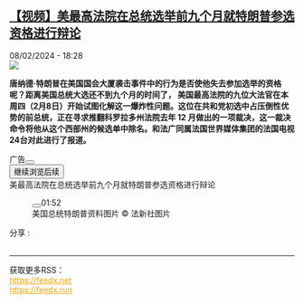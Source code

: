 <!--1707414302000-->
[【视频】美最高法院在总统选举前九个月就特朗普参选资格进行辩论](https://www.rfi.fr/cn/%E7%BE%8E%E6%B4%B2/20240208-%E8%A7%86%E9%A2%91-%E7%BE%8E%E6%9C%80%E9%AB%98%E6%B3%95%E9%99%A2%E5%9C%A8%E6%80%BB%E7%BB%9F%E9%80%89%E4%B8%BE%E5%89%8D%E4%B9%9D%E4%B8%AA%E6%9C%88%E5%B0%B1%E7%89%B9%E6%9C%97%E6%99%AE%E5%8F%82%E9%80%89%E8%B5%84%E6%A0%BC%E8%BF%9B%E8%A1%8C%E8%BE%A9%E8%AE%BA)
------

<div>08/02/2024 - 18:28</div><img src="https://s.rfi.fr/media/display/4143b9ac-7fd6-11ea-b540-005056a964fe/w:1280/p:16x9/d21adc88cde2faca82c44104d784e6b0.gif"><p><strong>唐纳德·特朗普在美国国会大厦袭击事件中的行为是否使他失去参加选举的资格呢？距离美国总统大选还不到九个月的时间了， 美国最高法院的九位大法官在本周四（2月8日）开始试图化解这一爆炸性问题。这位在共和党初选中占压倒性优势的前总统，正在寻求推翻科罗拉多州法院去年 12 月做出的一项裁决，这一裁决命令将他从这个西部州的候选单中除名。和法广同属法国世界媒体集团的法国电视24台对此进行了报道。        </strong></p><div><div><div data-readmore-target><divdata-tms-ad-type="box"data-tms-ad-status="idle"data-tms-ad-pos="1"><div><span>广告</span><button title="举报广告" rel="noopener" data-tms-ad-report><span></span></button></div><div></div></div></div><button data-readmore-unlocker><span>继续浏览后续<span></span></span></button></div><div data-media-video-WBMZ104757-RFI-CN-20240208 data-wrapper-video-player data-show-hidden-video-player="WBMZ104757-RFI-CN-20240208"><div>美最高法院在总统选举前九个月就特朗普参选资格进行辩论</div><divdata-hidden-video-player="WBMZ104757-RFI-CN-20240208"><video-playermedia-id="WBMZ104757-RFI-CN-20240208"video-type="youtube"source="https://www.youtube.com/embed/iO7KwMQtOdM"locale="zh-CN"type="main"video-id="iO7KwMQtOdM"playlist=""live=""embed_config = "{&quot;primaryThemeColor&quot;:&quot;#e2001a&quot;}"playsinline="1"autoplay    title=""                @ready="onPlayerReady"@play="onPlayerPlay"@ad_playing="onPlayerAdPlay"@ad_ending="onPlayerAdEnd"@paused="onPlayerPaused"@ended="onPlayerEnded"@cued="onPlayerVideoCued"@buffering="onPlayerBuffering"@destroyed="onPlayerDestroyed"><div><div></div></div></video-player></div><figure><div><picture><sourcetype="image/webp"srcset="https://s.rfi.fr/media/display/4143b9ac-7fd6-11ea-b540-005056a964fe/w:246/p:16x9/m:{&quot;brand&quot;:&quot;RFI&quot;,&quot;lang&quot;:&quot;CN&quot;,&quot;program&quot;:&quot;&quot;,&quot;cartouche&quot;:&quot;&quot;,&quot;hash&quot;:&quot;0b426ccd5ecb76164f12b8371d573f5741249f83803930cac73db6fa8c8beeea&quot;,&quot;title&quot;:&quot;%E7%BE%8E%E6%9C%80%E9%AB%98%E6%B3%95%E9%99%A2%E5%9C%A8%E6%80%BB%E7%BB%9F%E9%80%89%E4%B8%BE%E5%89%8D%E4%B9%9D%E4%B8%AA%E6%9C%88%E5%B0%B1%E7%89%B9%E6%9C%97%E6%99%AE%E5%8F%82%E9%80%89%E8%B5%84%E6%A0%BC%E8%BF%9B%E8%A1%8C%E8%BE%A9%E8%AE%BA&quot;,&quot;id&quot;:&quot;04fb67c8-45fb-11ec-acac-005056bf30b7&quot;}/d21adc88cde2faca82c44104d784e6b0.webp 246w,https://s.rfi.fr/media/display/4143b9ac-7fd6-11ea-b540-005056a964fe/w:388/p:16x9/m:{&quot;brand&quot;:&quot;RFI&quot;,&quot;lang&quot;:&quot;CN&quot;,&quot;program&quot;:&quot;&quot;,&quot;cartouche&quot;:&quot;&quot;,&quot;hash&quot;:&quot;0b426ccd5ecb76164f12b8371d573f5741249f83803930cac73db6fa8c8beeea&quot;,&quot;title&quot;:&quot;%E7%BE%8E%E6%9C%80%E9%AB%98%E6%B3%95%E9%99%A2%E5%9C%A8%E6%80%BB%E7%BB%9F%E9%80%89%E4%B8%BE%E5%89%8D%E4%B9%9D%E4%B8%AA%E6%9C%88%E5%B0%B1%E7%89%B9%E6%9C%97%E6%99%AE%E5%8F%82%E9%80%89%E8%B5%84%E6%A0%BC%E8%BF%9B%E8%A1%8C%E8%BE%A9%E8%AE%BA&quot;,&quot;id&quot;:&quot;04fb67c8-45fb-11ec-acac-005056bf30b7&quot;}/d21adc88cde2faca82c44104d784e6b0.webp 388w,https://s.rfi.fr/media/display/4143b9ac-7fd6-11ea-b540-005056a964fe/w:720/p:16x9/m:{&quot;brand&quot;:&quot;RFI&quot;,&quot;lang&quot;:&quot;CN&quot;,&quot;program&quot;:&quot;&quot;,&quot;cartouche&quot;:&quot;&quot;,&quot;hash&quot;:&quot;0b426ccd5ecb76164f12b8371d573f5741249f83803930cac73db6fa8c8beeea&quot;,&quot;title&quot;:&quot;%E7%BE%8E%E6%9C%80%E9%AB%98%E6%B3%95%E9%99%A2%E5%9C%A8%E6%80%BB%E7%BB%9F%E9%80%89%E4%B8%BE%E5%89%8D%E4%B9%9D%E4%B8%AA%E6%9C%88%E5%B0%B1%E7%89%B9%E6%9C%97%E6%99%AE%E5%8F%82%E9%80%89%E8%B5%84%E6%A0%BC%E8%BF%9B%E8%A1%8C%E8%BE%A9%E8%AE%BA&quot;,&quot;id&quot;:&quot;04fb67c8-45fb-11ec-acac-005056bf30b7&quot;}/d21adc88cde2faca82c44104d784e6b0.webp 720w,https://s.rfi.fr/media/display/4143b9ac-7fd6-11ea-b540-005056a964fe/w:980/p:16x9/m:{&quot;brand&quot;:&quot;RFI&quot;,&quot;lang&quot;:&quot;CN&quot;,&quot;program&quot;:&quot;&quot;,&quot;cartouche&quot;:&quot;&quot;,&quot;hash&quot;:&quot;0b426ccd5ecb76164f12b8371d573f5741249f83803930cac73db6fa8c8beeea&quot;,&quot;title&quot;:&quot;%E7%BE%8E%E6%9C%80%E9%AB%98%E6%B3%95%E9%99%A2%E5%9C%A8%E6%80%BB%E7%BB%9F%E9%80%89%E4%B8%BE%E5%89%8D%E4%B9%9D%E4%B8%AA%E6%9C%88%E5%B0%B1%E7%89%B9%E6%9C%97%E6%99%AE%E5%8F%82%E9%80%89%E8%B5%84%E6%A0%BC%E8%BF%9B%E8%A1%8C%E8%BE%A9%E8%AE%BA&quot;,&quot;id&quot;:&quot;04fb67c8-45fb-11ec-acac-005056bf30b7&quot;}/d21adc88cde2faca82c44104d784e6b0.webp 980w"sizes="(max-width: 639px) calc(100vw - 32px), (max-width: 1023px) calc(100vw - 44px), (min-width: 1024px) 850px"/><imgfetchpriority="low" src="https://s.rfi.fr/media/display/4143b9ac-7fd6-11ea-b540-005056a964fe/w:980/p:16x9/m:{&quot;brand&quot;:&quot;RFI&quot;,&quot;lang&quot;:&quot;CN&quot;,&quot;program&quot;:&quot;&quot;,&quot;cartouche&quot;:&quot;&quot;,&quot;hash&quot;:&quot;0b426ccd5ecb76164f12b8371d573f5741249f83803930cac73db6fa8c8beeea&quot;,&quot;title&quot;:&quot;%E7%BE%8E%E6%9C%80%E9%AB%98%E6%B3%95%E9%99%A2%E5%9C%A8%E6%80%BB%E7%BB%9F%E9%80%89%E4%B8%BE%E5%89%8D%E4%B9%9D%E4%B8%AA%E6%9C%88%E5%B0%B1%E7%89%B9%E6%9C%97%E6%99%AE%E5%8F%82%E9%80%89%E8%B5%84%E6%A0%BC%E8%BF%9B%E8%A1%8C%E8%BE%A9%E8%AE%BA&quot;,&quot;id&quot;:&quot;04fb67c8-45fb-11ec-acac-005056bf30b7&quot;}/d21adc88cde2faca82c44104d784e6b0.jpeg" alt="美国总统特朗普资料图片" srcset="https://s.rfi.fr/media/display/4143b9ac-7fd6-11ea-b540-005056a964fe/w:246/p:16x9/m:{&quot;brand&quot;:&quot;RFI&quot;,&quot;lang&quot;:&quot;CN&quot;,&quot;program&quot;:&quot;&quot;,&quot;cartouche&quot;:&quot;&quot;,&quot;hash&quot;:&quot;0b426ccd5ecb76164f12b8371d573f5741249f83803930cac73db6fa8c8beeea&quot;,&quot;title&quot;:&quot;%E7%BE%8E%E6%9C%80%E9%AB%98%E6%B3%95%E9%99%A2%E5%9C%A8%E6%80%BB%E7%BB%9F%E9%80%89%E4%B8%BE%E5%89%8D%E4%B9%9D%E4%B8%AA%E6%9C%88%E5%B0%B1%E7%89%B9%E6%9C%97%E6%99%AE%E5%8F%82%E9%80%89%E8%B5%84%E6%A0%BC%E8%BF%9B%E8%A1%8C%E8%BE%A9%E8%AE%BA&quot;,&quot;id&quot;:&quot;04fb67c8-45fb-11ec-acac-005056bf30b7&quot;}/d21adc88cde2faca82c44104d784e6b0.jpeg 246w,https://s.rfi.fr/media/display/4143b9ac-7fd6-11ea-b540-005056a964fe/w:388/p:16x9/m:{&quot;brand&quot;:&quot;RFI&quot;,&quot;lang&quot;:&quot;CN&quot;,&quot;program&quot;:&quot;&quot;,&quot;cartouche&quot;:&quot;&quot;,&quot;hash&quot;:&quot;0b426ccd5ecb76164f12b8371d573f5741249f83803930cac73db6fa8c8beeea&quot;,&quot;title&quot;:&quot;%E7%BE%8E%E6%9C%80%E9%AB%98%E6%B3%95%E9%99%A2%E5%9C%A8%E6%80%BB%E7%BB%9F%E9%80%89%E4%B8%BE%E5%89%8D%E4%B9%9D%E4%B8%AA%E6%9C%88%E5%B0%B1%E7%89%B9%E6%9C%97%E6%99%AE%E5%8F%82%E9%80%89%E8%B5%84%E6%A0%BC%E8%BF%9B%E8%A1%8C%E8%BE%A9%E8%AE%BA&quot;,&quot;id&quot;:&quot;04fb67c8-45fb-11ec-acac-005056bf30b7&quot;}/d21adc88cde2faca82c44104d784e6b0.jpeg 388w,https://s.rfi.fr/media/display/4143b9ac-7fd6-11ea-b540-005056a964fe/w:720/p:16x9/m:{&quot;brand&quot;:&quot;RFI&quot;,&quot;lang&quot;:&quot;CN&quot;,&quot;program&quot;:&quot;&quot;,&quot;cartouche&quot;:&quot;&quot;,&quot;hash&quot;:&quot;0b426ccd5ecb76164f12b8371d573f5741249f83803930cac73db6fa8c8beeea&quot;,&quot;title&quot;:&quot;%E7%BE%8E%E6%9C%80%E9%AB%98%E6%B3%95%E9%99%A2%E5%9C%A8%E6%80%BB%E7%BB%9F%E9%80%89%E4%B8%BE%E5%89%8D%E4%B9%9D%E4%B8%AA%E6%9C%88%E5%B0%B1%E7%89%B9%E6%9C%97%E6%99%AE%E5%8F%82%E9%80%89%E8%B5%84%E6%A0%BC%E8%BF%9B%E8%A1%8C%E8%BE%A9%E8%AE%BA&quot;,&quot;id&quot;:&quot;04fb67c8-45fb-11ec-acac-005056bf30b7&quot;}/d21adc88cde2faca82c44104d784e6b0.jpeg 720w,https://s.rfi.fr/media/display/4143b9ac-7fd6-11ea-b540-005056a964fe/w:980/p:16x9/m:{&quot;brand&quot;:&quot;RFI&quot;,&quot;lang&quot;:&quot;CN&quot;,&quot;program&quot;:&quot;&quot;,&quot;cartouche&quot;:&quot;&quot;,&quot;hash&quot;:&quot;0b426ccd5ecb76164f12b8371d573f5741249f83803930cac73db6fa8c8beeea&quot;,&quot;title&quot;:&quot;%E7%BE%8E%E6%9C%80%E9%AB%98%E6%B3%95%E9%99%A2%E5%9C%A8%E6%80%BB%E7%BB%9F%E9%80%89%E4%B8%BE%E5%89%8D%E4%B9%9D%E4%B8%AA%E6%9C%88%E5%B0%B1%E7%89%B9%E6%9C%97%E6%99%AE%E5%8F%82%E9%80%89%E8%B5%84%E6%A0%BC%E8%BF%9B%E8%A1%8C%E8%BE%A9%E8%AE%BA&quot;,&quot;id&quot;:&quot;04fb67c8-45fb-11ec-acac-005056bf30b7&quot;}/d21adc88cde2faca82c44104d784e6b0.jpeg 980w"sizes="(max-width: 639px) calc(100vw - 32px), (max-width: 1023px) calc(100vw - 44px), (min-width: 1024px) 850px"width="980"height="551"loading="lazy"/></picture><button aria-label="播放影片"><span></span></button><time>01:52</time></div><figcaption><span>美国总统特朗普资料图片</span>                <span>© 法新社图片</span>            </figcaption></figure></div><div data-selfpromo-newsletter></div><div data-selfpromo-app></div></div><div><div>分享 :</div><div><a href="https://www.facebook.com/dialog/share?app_id=113191652055439&amp;href=https%3A%2F%2Frfi.my%2FAKQM.F&amp;redirect_uri=https%3A%2F%2Fwww.rfi.fr%2Fcn%2F%25E7%25BE%258E%25E6%25B4%25B2%2F20240208-%25E8%25A7%2586%25E9%25A2%2591-%25E7%25BE%258E%25E6%259C%2580%25E9%25AB%2598%25E6%25B3%2595%25E9%2599%25A2%25E5%259C%25A8%25E6%2580%25BB%25E7%25BB%259F%25E9%2580%2589%25E4%25B8%25BE%25E5%2589%258D%25E4%25B9%259D%25E4%25B8%25AA%25E6%259C%2588%25E5%25B0%25B1%25E7%2589%25B9%25E6%259C%2597%25E6%2599%25AE%25E5%258F%2582%25E9%2580%2589%25E8%25B5%2584%25E6%25A0%25BC%25E8%25BF%259B%25E8%25A1%258C%25E8%25BE%25A9%25E8%25AE%25BA&amp;locale=zh_CN" target="_blank" rel="noopener nofollow"><span></span></a><a href="whatsapp://send?text=%E3%80%90%E8%A7%86%E9%A2%91%E3%80%91%E7%BE%8E%E6%9C%80%E9%AB%98%E6%B3%95%E9%99%A2%E5%9C%A8%E6%80%BB%E7%BB%9F%E9%80%89%E4%B8%BE%E5%89%8D%E4%B9%9D%E4%B8%AA%E6%9C%88%E5%B0%B1%E7%89%B9%E6%9C%97%E6%99%AE%E5%8F%82%E9%80%89%E8%B5%84%E6%A0%BC%E8%BF%9B%E8%A1%8C%E8%BE%A9%E8%AE%BA%20-%20https%3A%2F%2Frfi.my%2FAKQM.W" target="_blank" rel="noopener nofollow"><span></span></a><a href="https://web.whatsapp.com/send?text=%E3%80%90%E8%A7%86%E9%A2%91%E3%80%91%E7%BE%8E%E6%9C%80%E9%AB%98%E6%B3%95%E9%99%A2%E5%9C%A8%E6%80%BB%E7%BB%9F%E9%80%89%E4%B8%BE%E5%89%8D%E4%B9%9D%E4%B8%AA%E6%9C%88%E5%B0%B1%E7%89%B9%E6%9C%97%E6%99%AE%E5%8F%82%E9%80%89%E8%B5%84%E6%A0%BC%E8%BF%9B%E8%A1%8C%E8%BE%A9%E8%AE%BA%20-%20https%3A%2F%2Frfi.my%2FAKQM.W" target="_blank" rel="noopener nofollow"><span></span></a><a href="https://x.com/intent/tweet?url=https%3A%2F%2Frfi.my%2FAKQM.X&amp;via=RFI_Cn&amp;related=RFI_Cn&amp;text=%E3%80%90%E8%A7%86%E9%A2%91%E3%80%91%E7%BE%8E%E6%9C%80%E9%AB%98%E6%B3%95%E9%99%A2%E5%9C%A8%E6%80%BB%E7%BB%9F%E9%80%89%E4%B8%BE%E5%89%8D%E4%B9%9D%E4%B8%AA%E6%9C%88%E5%B0%B1%E7%89%B9%E6%9C%97%E6%99%AE%E5%8F%82%E9%80%89%E8%B5%84%E6%A0%BC%E8%BF%9B%E8%A1%8C%E8%BE%A9%E8%AE%BA&amp;lang=zh-cn" target="_blank" rel="noopener nofollow"><span></span></a><span data-root-share><share-button v-on:open="openModal"></share-button><share-modal v-if="displayModal" v-on:close="closeModal"></share-modal></span></div></div><br><hr><div>获取更多RSS：<br><a href="https://feedx.net" style="color:orange" target="_blank">https://feedx.net</a> <br><a href="https://feedx.run" style="color:orange" target="_blank">https://feedx.run</a><br></div>
